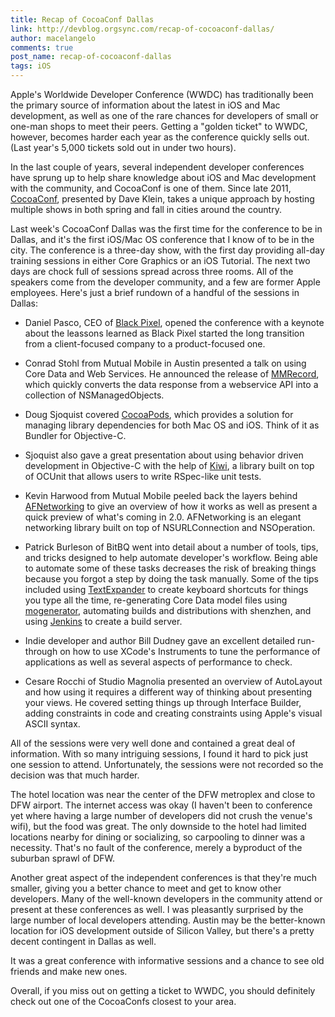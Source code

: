 ```yaml
---
title: Recap of CocoaConf Dallas
link: http://devblog.orgsync.com/recap-of-cocoaconf-dallas/
author: macelangelo
comments: true
post_name: recap-of-cocoaconf-dallas
tags: iOS
---
```


Apple's Worldwide Developer Conference (WWDC) has traditionally been the primary source of information about the latest in iOS and Mac development, as well as one of the rare chances for developers of small or one-man shops to meet their peers. Getting a "golden ticket" to WWDC, however, becomes harder each year as the conference quickly sells out. (Last year's 5,000 tickets sold out in under two hours).

In the last couple of years, several independent developer conferences have sprung up to help share knowledge about iOS and Mac development with the community, and CocoaConf is one of them. Since late 2011, [CocoaConf](http://www.cocoaconf.com/), presented by Dave Klein, takes a unique approach by hosting multiple shows in both spring and fall in cities around the country.

Last week's CocoaConf Dallas was the first time for the conference to be in Dallas, and it's the first iOS/Mac OS conference that I know of to be in the city. The conference is a three-day show, with the first day providing all-day training sessions in either Core Graphics or an iOS Tutorial. The next two days are chock full of sessions spread across three rooms. All of the speakers come from the developer community, and a few are former Apple employees. Here's just a brief rundown of a handful of the sessions in Dallas:

  * Daniel Pasco, CEO of [Black Pixel](http://www.blackpixel.com/), opened the conference with a keynote about the leassons learned as Black Pixel started the long transition from a client-focused company to a product-focused one.

  * Conrad Stohl from Mutual Mobile in Austin presented a talk on using Core Data and Web Services. He announced the release of [MMRecord](https://github.com/mutualmobile/MMRecord), which quickly converts the data response from a webservice API into a collection of NSManagedObjects.

  * Doug Sjoquist covered [CocoaPods](http://cocoapods.org/), which provides a solution for managing library dependencies for both Mac OS and iOS. Think of it as Bundler for Objective-C.

  * Sjoquist also gave a great presentation about using behavior driven development in Objective-C with the help of [Kiwi](https://github.com/allending/Kiwi), a library built on top of OCUnit that allows users to write RSpec-like unit tests.

  * Kevin Harwood from Mutual Mobile peeled back the layers behind [AFNetworking](https://github.com/AFNetworking/AFNetworking) to give an overview of how it works as well as present a quick preview of what's coming in 2.0. AFNetworking is an elegant networking library built on top of NSURLConnection and NSOperation.

  * Patrick Burleson of BitBQ went into detail about a number of tools, tips, and tricks designed to help automate developer's workflow. Being able to automate some of these tasks decreases the risk of breaking things because you forgot a step by doing the task manually. Some of the tips included using [TextExpander](http://smilesoftware.com/TextExpander/index.html) to create keyboard shortcuts for things you type all the time, re-generating Core Data model files using [mogenerator](http://rentzsch.github.io/mogenerator/), automating builds and distributions with shenzhen, and using [Jenkins](http://jenkins-ci.org/) to create a build server.

  * Indie developer and author Bill Dudney gave an excellent detailed run-through on how to use XCode's Instruments to tune the performance of applications as well as several aspects of performance to check.

  * Cesare Rocchi of Studio Magnolia presented an overview of AutoLayout and how using it requires a different way of thinking about presenting your views. He covered setting things up through Interface Builder, adding constraints in code and creating constraints using Apple's visual ASCII syntax.

All of the sessions were very well done and contained a great deal of information. With so many intriguing sessions, I found it hard to pick just one session to attend. Unfortunately, the sessions were not recorded so the decision was that much harder.

The hotel location was near the center of the DFW metroplex and close to DFW airport. The internet access was okay (I haven't been to conference yet where having a large number of developers did not crush the venue's wifi), but the food was great. The only downside to the hotel had limited locations nearby for dining or socializing, so carpooling to dinner was a necessity. That's no fault of the conference, merely a byproduct of the suburban sprawl of DFW.

Another great aspect of the independent conferences is that they're much smaller, giving you a better chance to meet and get to know other developers. Many of the well-known developers in the community attend or present at these conferences as well. I was pleasantly surprised by the large number of local developers attending. Austin may be the better-known location for iOS development outside of Silicon Valley, but there's a pretty decent contingent in Dallas as well.

It was a great conference with informative sessions and a chance to see old friends and make new ones.

Overall, if you miss out on getting a ticket to WWDC, you should definitely check out one of the CocoaConfs closest to your area.
